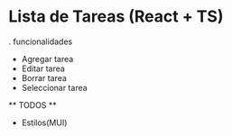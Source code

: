 # Lista de Tareas (React + TS)

. funcionalidades

- Agregar tarea
- Editar tarea
- Borrar tarea
- Seleccionar tarea

** TODOS **

- Estilos(MUI)
